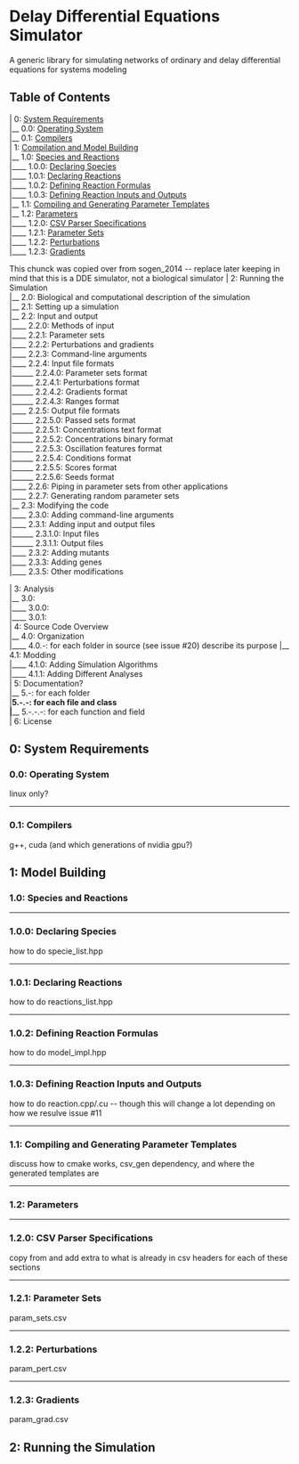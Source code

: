 # Delay Differential Equations Simulator
A generic library for simulating networks of ordinary and delay differential equations for systems modeling

## Table of Contents

| 0: [System Requirements](#0-system-requirements)  
|__ 0.0: [Operating System](#00-operating-system)  
|__ 0.1: [Compilers](#01-compilers)  
| 1: [Compilation and Model Building](#1-model-building)  
|__ 1.0: [Species and Reactions](#10-species-and-reactions)  
|____ 1.0.0: [Declaring Species](#100-declaring-species)  
|____ 1.0.1: [Declaring Reactions](#101-declaring-reactions)  
|____ 1.0.2: [Defining Reaction Formulas](#102-defining-reaction-formulas)  
|____ 1.0.3: [Defining Reaction Inputs and Outputs](#103-defining-reaction-inputs-and-outputs)  
|__ 1.1: [Compiling and Generating Parameter Templates](#11-compiling-and-generating-parameter-templates)  
|__ 1.2: [Parameters](#12-parameters)  
|____ 1.2.0: [CSV Parser Specifications](#120-csv-parser-specifications)  
|____ 1.2.1: [Parameter Sets](#121-parameter-sets)  
|____ 1.2.2: [Perturbations](#122-perturbations)  
|____ 1.2.3: [Gradients](#123-gradients)  

This chunck was copied over from sogen_2014 -- replace later keeping in mind that this is a DDE simulator, not a biological simulator
| 2: Running the Simulation  
|__ 2.0: Biological and computational description of the simulation  
|__ 2.1: Setting up a simulation  
|__ 2.2: Input and output  
|____ 2.2.0: Methods of input  
|____ 2.2.1: Parameter sets  
|____ 2.2.2: Perturbations and gradients  
|____ 2.2.3: Command-line arguments  
|____ 2.2.4: Input file formats  
|______ 2.2.4.0: Parameter sets format  
|______ 2.2.4.1: Perturbations format  
|______ 2.2.4.2: Gradients format  
|______ 2.2.4.3: Ranges format  
|____ 2.2.5: Output file formats  
|______ 2.2.5.0: Passed sets format  
|______ 2.2.5.1: Concentrations text format  
|______ 2.2.5.2: Concentrations binary format  
|______ 2.2.5.3: Oscillation features format  
|______ 2.2.5.4: Conditions format  
|______ 2.2.5.5: Scores format  
|______ 2.2.5.6: Seeds format  
|____ 2.2.6: Piping in parameter sets from other applications  
|____ 2.2.7: Generating random parameter sets  
|__ 2.3: Modifying the code  
|____ 2.3.0: Adding command-line arguments  
|____ 2.3.1: Adding input and output files  
|______ 2.3.1.0: Input files  
|______ 2.3.1.1: Output files  
|____ 2.3.2: Adding mutants  
|____ 2.3.3: Adding genes  
|____ 2.3.5: Other modifications  

| 3: Analysis  
|__ 3.0:  
|____ 3.0.0:  
|____ 3.0.1:  
| 4: Source Code Overview  
|__ 4.0: Organization  
|____ 4.0.-: for each folder in source (see issue #20) describe its purpose
|__ 4.1: Modding  
|____ 4.1.0: Adding Simulation Algorithms  
|____ 4.1.1: Adding Different Analyses  
| 5: Documentation?  
|__ 5.-: for each folder  
|____5.-.-: for each file and class  
|______ 5.-.-.-: for each function and field  
| 6: License  

## 0: System Requirements

### 0.0: Operating System

linux only?

***

### 0.1: Compilers

g++, cuda (and which generations of nvidia gpu?)

## 1: Model Building

### 1.0: Species and Reactions

***

### 1.0.0: Declaring Species

how to do specie_list.hpp

***

### 1.0.1: Declaring Reactions

how to do reactions_list.hpp

***

### 1.0.2: Defining Reaction Formulas

how to do model_impl.hpp

***

### 1.0.3: Defining Reaction Inputs and Outputs

how to do reaction.cpp/.cu -- though this will change a lot depending on how we resulve issue #11

***

### 1.1: Compiling and Generating Parameter Templates

discuss how to cmake works, csv_gen dependency, and where the generated templates are

***

### 1.2: Parameters

***

### 1.2.0: CSV Parser Specifications

copy from and add extra to what is already in csv headers for each of these sections

***

### 1.2.1: Parameter Sets

param_sets.csv

***

### 1.2.2: Perturbations

param_pert.csv

***

### 1.2.3: Gradients

param_grad.csv

## 2: Running the Simulation

